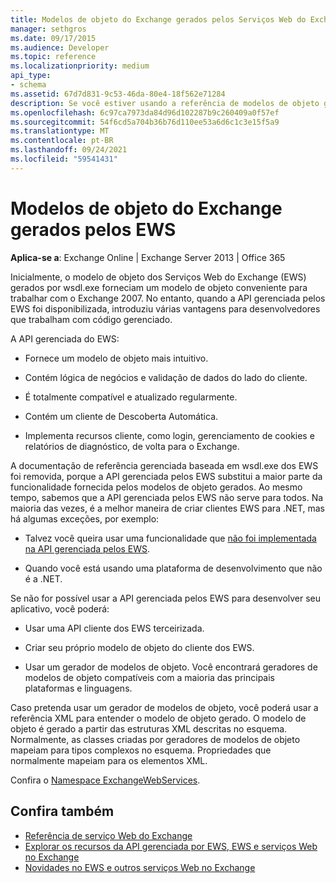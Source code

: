 ```yaml
---
title: Modelos de objeto do Exchange gerados pelos Serviços Web do Exchange (EWS)
manager: sethgros
ms.date: 09/17/2015
ms.audience: Developer
ms.topic: reference
ms.localizationpriority: medium
api_type:
- schema
ms.assetid: 67d7d831-9c53-46da-80e4-18f562e71284
description: Se você estiver usando a referência de modelos de objeto gerados pelos EWS para desenvolver aplicativos para o Exchange, saiba mais sobre outras opções para o desenvolvimento nos EWS.
ms.openlocfilehash: 6c97ca7973da84d96d102287b9c260409a0f57ef
ms.sourcegitcommit: 54f6cd5a704b36b76d110ee53a6d6c1c3e15f5a9
ms.translationtype: MT
ms.contentlocale: pt-BR
ms.lasthandoff: 09/24/2021
ms.locfileid: "59541431"
---
```

# <a name="ews-generated-object-models-for-exchange"></a>Modelos de objeto do Exchange gerados pelos EWS

**Aplica-se a**: Exchange Online | Exchange Server 2013 | Office 365

Inicialmente, o modelo de objeto dos Serviços Web do Exchange (EWS) gerados por wsdl.exe forneciam um modelo de objeto conveniente para trabalhar com o Exchange 2007. No entanto, quando a API gerenciada pelos EWS foi disponibilizada, introduziu várias vantagens para desenvolvedores que trabalham com código gerenciado. 

A API gerenciada do EWS:

- Fornece um modelo de objeto mais intuitivo.

- Contém lógica de negócios e validação de dados do lado do cliente.

- É totalmente compatível e atualizado regularmente.

- Contém um cliente de Descoberta Automática.

- Implementa recursos cliente, como login, gerenciamento de cookies e relatórios de diagnóstico, de volta para o Exchange.

A documentação de referência gerenciada baseada em wsdl.exe dos EWS foi removida, porque a API gerenciada pelos EWS substitui a maior parte da funcionalidade fornecida pelos modelos de objeto gerados. Ao mesmo tempo, sabemos que a API gerenciada pelos EWS não serve para todos. Na maioria das vezes, é a melhor maneira de criar clientes EWS para .NET, mas há algumas exceções, por exemplo:

- Talvez você queira usar uma funcionalidade que [não foi implementada na API gerenciada pelos EWS](../exchange-web-services/web-service-api-feature-availability-in-exchange-and-the-ews-managed-api.md#bk_apifeatures).

- Quando você está usando uma plataforma de desenvolvimento que não é a .NET.

Se não for possível usar a API gerenciada pelos EWS para desenvolver seu aplicativo, você poderá:

- Usar uma API cliente dos EWS terceirizada.

- Criar seu próprio modelo de objeto do cliente dos EWS.

- Usar um gerador de modelos de objeto. Você encontrará geradores de modelos de objeto compatíveis com a maioria das principais plataformas e linguagens.

Caso pretenda usar um gerador de modelos de objeto, você poderá usar a referência XML para entender o modelo de objeto gerado. O modelo de objeto é gerado a partir das estruturas XML descritas no esquema. Normalmente, as classes criadas por geradores de modelos de objeto mapeiam para tipos complexos no esquema. Propriedades que normalmente mapeiam para os elementos XML.

Confira o [Namespace ExchangeWebServices](https://docs.microsoft.com/dotnet/api/exchangewebservices?view=exchange-ews-proxy).

## <a name="see-also"></a>Confira também

- [Referência de serviço Web do Exchange](web-services-reference-for-exchange.md)
- [Explorar os recursos da API gerenciada por EWS, EWS e serviços Web no Exchange](../exchange-web-services/explore-the-ews-managed-api-ews-and-web-services-in-exchange.md)
- [Novidades no EWS e outros serviços Web no Exchange](../exchange-web-services/whats-new-in-ews-and-other-web-services-in-exchange.md)
